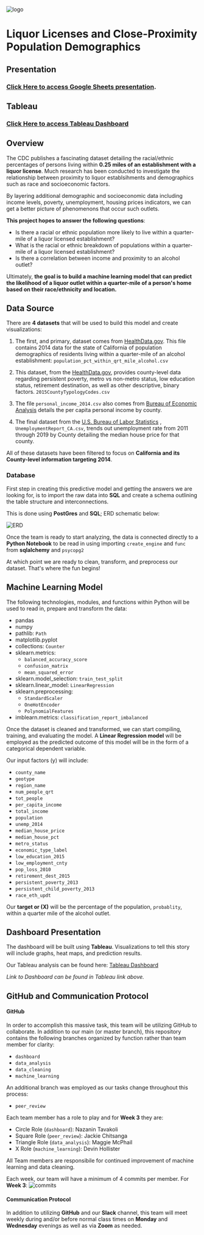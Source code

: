 ![logo](./Images/liquor_license.jpeg)
# Liquor Licenses and Close-Proximity Population Demographics

## Presentation

### [Click Here to access Google Sheets presentation](https://docs.google.com/presentation/d/16BIqBy9ejezUTJsVLJnAEyl2HWQhgAKd4O99gPBHUYY/edit#slide=id.p).

## Tableau 

### [Click Here to access Tableau Dashboard](https://public.tableau.com/profile/nazanin6981#!/vizhome/Alcohol_CA_Final/LiquorLicensesandClose-ProximityPopulationDemographics?publish=yes)

## Overview
The CDC publishes a fascinating dataset detailing the racial/ethnic percentages of persons living within **0.25 miles of an establishment with a liquor license**. Much research has been conducted to investigate the relationship between proximity to liquor establsihments and demographics such as race and socioeconomic factors.

By layering additional demographic and socioeconomic data including income levels, poverty, unemployment, housing prices indicators, we can get a better picture of phenomenons that occur such outlets.

**This project hopes to answer the following questions**:

* Is there a racial or ethnic population more likely to live within a quarter-mile of a liquor licensed establishment?
* What is the racial or ethnic breakdown of populations within a quarter-mile of a liquor licensed establishment?
* Is there a correlation between income and proximity to an alcohol outlet?

Ultimately, **the goal is to build a machine learning model that can predict the likelihood of a liquor outlet within a quarter-mile of a person's home based on their race/ethnicity and location.**

## Data Source
There are **4 datasets** that will be used to build this model and create visualizations:

1. The first, and primary, dataset comes from [HealthData.gov](https://healthdata.gov/dataset/population-percentage-within-quarter-mile-alcohol-outlets). This file contains 2014 data for the state of California of population demographics of residents living within a quarter-mile of an alcohol establishment: ```population_pct_within_qrt_mile_alcohol.csv```
 
1. This dataset, from the [HealthData.gov](https://healthdata.gov/dataset/population-percentage-within-quarter-mile-alcohol-outlets), provides county-level data regarding persistent poverty, metro vs non-metro status, low education status, retirement destination, as well as other descriptive, binary factors. ```2015CountyTypologyCodes.csv```
 
1. The file ```personal_income_2014.csv``` also comes from [Bureau of Economic Analysis](https://apps.bea.gov/regional/histdata/) details the per capita personal income by county.

2. The final dataset from the [U.S. Bureau of Labor Statistics](https://www.bls.gov/lau/) , ```UnemploymentReport_CA.csv```, trends out unemployment rate from 2011 through 2019 by County detailing the median house price for that county.

All of these datasets have been filtered to focus on **California and its County-level information targeting 2014**.

### Database
First step in creating this predictive model and getting the answers we are looking for, is to import the raw data into **SQL** and create a schema outlining the table structure and interconnections.

This is done using **PostGres** and **SQL**; ERD schematic below:

![ERD](./Images/erd.png)

Once the team is ready to start analyzing, the data is connected directly to a **Python Notebook** to be read in using importing ```create_engine``` and ```func``` from **sqlalchemy** and ```psycopg2```

At which point we are ready to clean, transform, and preprocess our dataset. That's where the fun begins!

## Machine Learning Model
The following technologies, modules, and functions within Python will be used to read in, prepare and transform the data:

* pandas
* numpy
* pathlib: ```Path```
* matplotlib.pyplot
* collections: ```Counter```
* sklearn.metrics: 
	* ```balanced_accuracy_score```
	* ```confusion_matrix```
	*  ```mean_squared_error```
* sklearn.model_selection: ```train_test_split```
* sklearn.linear_model: ```LinearRegression```
* sklearn.preprocessing: 
	* ```StandardScaler```
	* ```OneHotEncoder```
	*  ```PolynomialFeatures```
* imblearn.metrics: ```classification_report_imbalanced```


Once the dataset is cleaned and transformed, we can start compiling, training, and evaluating the model. A **Linear Regression model** will be employed as the predicted outcome of this model will be in the form of a categorical dependent variable.

Our input factors (y) will include:

 
* ```county_name``` 
* ```geotype```                        
* ```region_name```   
* ```num_people_qrt```                 
* ```tot_people```                     
* ```per_capita_income```              
* ```total_income```                   
* ```population```                     
* ```unemp_2014```                     
* ```median_house_price```             
* ```median_house_pct```               
* ```metro_status```                   
* ```economic_type_label```            
* ```low_education_2015```             
* ```low_employment_cnty```            
* ```pop_loss_2010```                 
* ```retirement_dest_2015```
* ```persistent_poverty_2013```       
* ```persistent_child_poverty_2013```  
* ```race_eth_updt```                                

Our **target or (X)** will be the percentage of the population, ```probablity```, within a quarter mile of the alcohol outlet.

## Dashboard Presentation
The dashboard will be built using **Tableau**. Visualizations to tell this story will include graphs, heat maps, and prediction results.

Our Tableau analysis can be found here: [Tableau Dashboard
](https://public.tableau.com/profile/nazanin6981#!/vizhome/Alcohol_CA_Final/LiquorLicensesandClose-ProximityPopulationDemographics?publish=yes)

*Link to Dashboard can be found in Tableau link above.*

## GitHub and Communication Protocol

#### GitHub
In order to accomplish this massive task, this team will be utilizing GitHub to collaborate. In addition to our main (or master branch), this repository contains the following branches organized by function rather than team member for clarity:

* ```dashboard```
* ```data_analysis``` 
* ```data_cleaning``` 
* ```machine_learning``` 

An additional branch was employed as our tasks change throughout this process:

* ```peer_review```  

Each team member has a role to play and for **Week 3**  they are:

* Circle Role (```dashboard```): Nazanin Tavakoli 
* Square Role (```peer_review```): Jackie Chitsanga
* Triangle Role (```data_analysis```): Maggie McPhail
* X Role (```machine_learning```): Devin Hollister

All Team members are responsibile for continued improvement of machine learning and data cleaning.

Each week, our team will have a minimum of 4 commits per member.  For **Week 3**:
![commits](./Images/week3_commits.png)

#### Communication Protocol
In addition to utilizing **GitHub** and our **Slack** channel, this team will meet weekly during and/or before normal class times on **Monday** and **Wednesday** evenings as well as via **Zoom** as needed.
